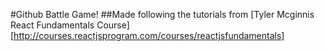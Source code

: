 #Github Battle Game!
##Made following the tutorials from [Tyler Mcginnis React Fundamentals Course][http://courses.reactjsprogram.com/courses/reactjsfundamentals]
